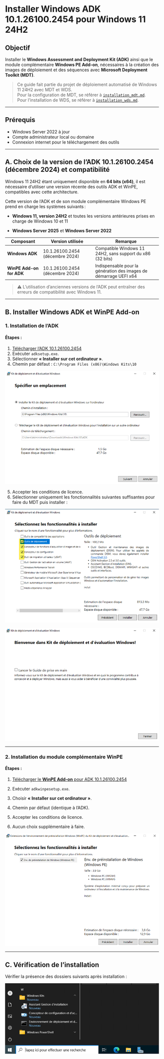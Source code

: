 # Installer Windows ADK 10.1.26100.2454 pour Windows 11 24H2  

## Objectif

Installer le **Windows Assessment and Deployment Kit (ADK)** ainsi que le module complémentaire **Windows PE Add-on**, nécessaires à la création des images de déploiement et des séquences avec **Microsoft Deployment Toolkit (MDT)**.

> Ce guide fait partie du projet de déploiement automatisé de Windows 11 24H2 avec MDT et WDS.  
> Pour la configuration de MDT, se référer à [`installation_mdt.md`](02_installation_mdt.md).  
> Pour l’installation de WDS, se référer à [`installation_wds.md`](https://github.com/MB7M/wds-pxe-proxmox/blob/56de0db88bb38679ed6aa2a60d64516de12031c3/docs/installation_wds.md).

---

## Prérequis

- Windows Server 2022 à jour
- Compte administrateur local ou domaine
- Connexion internet pour le téléchargement des outils

---

## A. Choix de la version de l’ADK 10.1.26100.2454 (décembre 2024) et compatibilité

Windows 11 24H2 étant uniquement disponible en **64 bits (x64)**, il est nécessaire d’utiliser une version récente des outils ADK et WinPE, compatibles avec cette architecture.  

Cette version de l’ADK et de son module complémentaire Windows PE prend en charge les systèmes suivants :

- **Windows 11, version 24H2** et toutes les versions antérieures prises en charge de Windows 10 et 11
    
- **Windows Server 2025** et **Windows Server 2022**

| Composant                | Version utilisée                | Remarque                                                          |
| ------------------------ | ------------------------------- | ----------------------------------------------------------------- |
| **Windows ADK**          | 10.1.26100.2454 (décembre 2024) | Compatible Windows 11 24H2, sans support du x86 (32 bits)         |
| **WinPE Add-on for ADK** | 10.1.26100.2454 (décembre 2024) | Indispensable pour la génération des images de démarrage UEFI x64 |


> ⚠️ L’utilisation d’anciennes versions de l’ADK peut entraîner des erreurs de compatibilité avec Windows 11.

---

## B. Installer Windows ADK et WinPE Add-on

### 1. Installation de l’ADK

#### Étapes :

1. [Télécharger l’ADK 10.1.26100.2454](https://go.microsoft.com/fwlink/?linkid=2289980)
2. Exécuter `adksetup.exe`.
3. Sélectionner **« Installer sur cet ordinateur »**.
4. Chemin par défaut : `C:\Program Files (x86)\Windows Kits\10`
       
![Sélection fonctionnalités ADK](/captures/adk_install.png)

5. Accepter les conditions de licence.
6. Sélectionner uniquement les fonctionnalités suivantes suffisantes pour faire du MDT puis installer :

![Sélection fonctionnalités ADK](/captures/adk_install_selection.png)


![Fin installation ADK](/captures/adk_install_finish.png)

---

### 2. Installation du module complémentaire WinPE

#### Étapes :

1. [Télécharger le **WinPE Add-on** pour ADK 10.1.26100.2454](https://go.microsoft.com/fwlink/?linkid=2289981)

2. Exécuter `adkwinpesetup.exe`.
3. Choisir **« Installer sur cet ordinateur »**.
4. Chemin par défaut (identique à l’ADK).
5. Accepter les conditions de licence.
6. Aucun choix supplémentaire à faire.

![Fin installation WinPE](/captures/winpe_install_finish.png)

---

## C. Vérification de l’installation

Vérifier la présence des dossiers suivants après installation :


![Fin installation WinPE](/captures/winpe_install_finish_dossiers.png)
